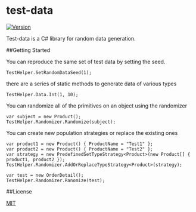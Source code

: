 # test-data

[![Version](https://img.shields.io/nuget/v/Voodoo.TestData.svg)](https://www.nuget.org/packages/Voodoo.TestData/)

Test-data is a C# library for random data generation.


##Getting Started

You can reproduce the same set of test data by setting the seed.

```
TestHelper.SetRandomDataSeed(1);
```

there are a series of static methods to generate data of various types

```
TestHelper.Data.Int(1, 10);
```

You can randomize all of the primitives on an object using the randomizer

```
var subject = new Product();
TestHelper.Randomizer.Randomize(subject);
```

You can create new population strategies or replace the existing ones

```
var product1 = new Product() { ProductName = "Test1" };
var product2 = new Product() { ProductName = "Test2" };
var strategy = new PredefinedSetTypeStrategy<Product>(new Product[] { product1, product2 });
TestHelper.Randomizer.AddOrReplaceTypeStrategy<Product>(strategy);

var test = new OrderDetail();
TestHelper.Randomizer.Ranomize(test);
```

##License

[MIT](LICENSE.txt)